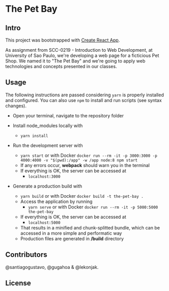 The Pet Bay
=============================

## Intro

This project was bootstrapped with [Create React App](https://github.com/facebookincubator/create-react-app).

As assignment from SCC-0219 - Introduction to Web Development, at University of Sao Paulo, we're developing a web page for a ficticious Pet Shop. We named it to "The Pet Bay" and we're going to apply web technologies and concepts presented in our classes.

## Usage

The following instructions are passed considering `yarn` is properly installed and configured. You can also use `npm` to install and run scripts (see syntax changes).

* Open your terminal, navigate to the repository folder

* Install node_modules locally with
  *  `yarn install`

* Run the development server with
  * `yarn start` or with Docker `docker run --rm -it -p 3000:3000 -p 4000:4000 -v "$(pwd):/app" -w /app node:8 npm start`
  * If any errors occur, **webpack** should warn you in the terminal
  * If everything is OK, the server can be accessed at
    * `localhost:3000`

* Generate a production build with
  * `yarn build` or with Docker `docker build -t the-pet-bay .`
  * Access the application by running
    * `yarn serve` or with Docker `docker run --rm -it -p 5000:5000 the-pet-bay`
  * If everything is OK, the server can be accessed at
    * `localhost:5000`
  * That results in a minified and chunk-splitted bundle, which can be accessed in a more simple and performatic way
  * Production files are generated in **/build** directory

## Contributors

@santiagogustavo, @gugahoa & @lekonjak.

## License

